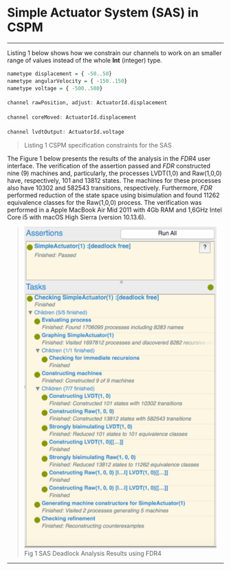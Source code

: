# Simple Actuator System (SAS) in CSPM

---

Listing 1 below shows how we constrain our channels to work on an smaller range of values instead of the whole **Int** (integer) type.

  ```haskell
  nametype displacement = { -50..50}
  nametype angularVelocity = { -150..150}
  nametype voltage = { -500..500}

  channel rawPosition, adjust: ActuatorId.displacement

  channel coreMoved: ActuatorId.displacement

  channel lvdtOutput: ActuatorId.voltage
  ```
  > Listing 1 CSPM specification constraints for the SAS

The Figure 1 below presents the results of the analysis in the *FDR*4 user interface. The verification of the assertion passed and *FDR* constructed nine (9) machines and, particularly, the processes LVDT(1,0) and Raw(1,0,0) have, respectively, 101 and 13812 states. The machines for these processes also have 10302 and 582543 transitions, respectively. Furthermore, $FDR$ performed reduction of the state space using bisimulation and found 11262 equivalence classes for the Raw(1,0,0) process. The verification was performed in a Apple MacBook Air Mid 2011 with 4Gb RAM and 1,6GHz Intel Core i5 with macOS High Sierra (version 10.13.6).

  > ![](Fig7.png) \
  > Fig 1 SAS Deadlock Analysis Results using FDR4

---
